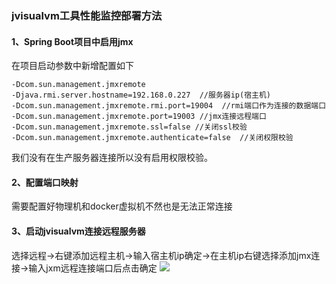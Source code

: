 ### jvisualvm工具性能监控部署方法

#### 1、Spring Boot项目中启用jmx

在项目启动参数中新增配置如下
```
-Dcom.sun.management.jmxremote  
-Djava.rmi.server.hostname=192.168.0.227  //服务器ip(宿主机)
-Dcom.sun.management.jmxremote.rmi.port=19004  //rmi端口作为连接的数据端口
-Dcom.sun.management.jmxremote.port=19003 //jmx连接远程端口
-Dcom.sun.management.jmxremote.ssl=false //关闭ssl校验
-Dcom.sun.management.jmxremote.authenticate=false  //关闭权限校验
```
我们没有在生产服务器连接所以没有启用权限校验。

#### 2、配置端口映射

需要配置好物理机和docker虚拟机不然也是无法正常连接

#### 3、启动jvisualvm连接远程服务器
选择远程->右键添加远程主机->输入宿主机ip确定->在主机ip右键选择添加jmx连接->输入jxm远程连接端口后点击确定
![](https://adolphouyang.github.io/img/assets/jvisualvm.png)
